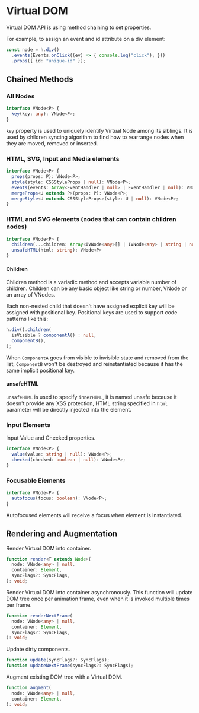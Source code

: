 # Virtual DOM

Virtual DOM API is using method chaining to set properties.

For example, to assign an event and id attribute on a div element:

```ts
const node = h.div()
  .events(Events.onClick((ev) => { console.log("click"); }))
  .props({ id: "unique-id" });
```

## Chained Methods

### All Nodes

```ts
interface VNode<P> {
  key(key: any): VNode<P>;
}
```

`key` property is used to uniquely identify Virtual Node among its siblings. It is used by children syncing algorithm to
find how to rearrange nodes when they are moved, removed or inserted.

### HTML, SVG, Input and Media elements

```ts
interface VNode<P> {
  props(props: P): VNode<P>;
  style(style: CSSStyleProps | null): VNode<P>;
  events(events: Array<EventHandler | null> | EventHandler | null): VNode<P>;
  mergeProps<U extends P>(props: P): VNode<P>;
  mergeStyle<U extends CSSStyleProps>(style: U | null): VNode<P>;
}
```

### HTML and SVG elements (nodes that can contain children nodes)

```ts
interface VNode<P> {
  children(...children: Array<IVNode<any>[] | IVNode<any> | string | number | null>): VNode<P>;
  unsafeHTML(html: string): VNode<P>
}
```

#### Children

Children method is a variadic method and accepts variable number of children. Children can be any basic object like
string or number, VNode or an array of VNodes.

Each non-nested child that doesn't have assigned explicit key will be assigned with positional key. Positional keys are
used to support code patterns like this:

```ts
h.div().children(
  isVisible ? componentA() : null,
  componentB(),
);
```

When `ComponentA` goes from visible to invisible state and removed from the list, `ComponentB` won't be destroyed and
reinstantiated because it has the same implicit positional key.

#### unsafeHTML

`unsafeHTML` is used to specify `innerHTML`, it is named unsafe because it doesn't provide any XSS protection, HTML
string specified in `html` parameter will be directly injected into the element.

### Input Elements

Input Value and Checked properties.

```ts
interface VNode<P> {
  value(value: string | null): VNode<P>;
  checked(checked: boolean | null): VNode<P>;
}
```

### Focusable Elements

```ts
interface VNode<P> {
  autofocus(focus: boolean): VNode<P>;
}
```

Autofocused elements will receive a focus when element is instantiated.

## Rendering and Augmentation

Render Virtual DOM into container.

```ts
function render<T extends Node>(
  node: VNode<any> | null,
  container: Element,
  syncFlags?: SyncFlags,
): void;
```

Render Virtual DOM into container asynchronously. This function will update DOM tree once per animation frame, even
when it is invoked multiple times per frame.

```ts
function renderNextFrame(
  node: VNode<any> | null,
  container: Element,
  syncFlags?: SyncFlags,
): void;
```

Update dirty components.

```ts
function update(syncFlags?: SyncFlags);
function updateNextFrame(syncFlags?: SyncFlags);
```

Augment existing DOM tree with a Virtual DOM.

```ts
function augment(
  node: VNode<any> | null,
  container: Element,
): void;
```
